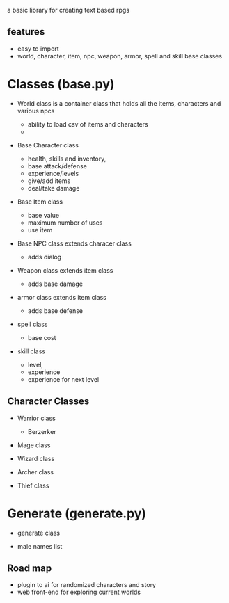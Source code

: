a basic library for creating text based rpgs

## features

- easy to import
- world, character, item, npc, weapon, armor, spell and skill base classes

# Classes (base.py)

- World class is a container class that holds all the items, characters and various npcs
    - ability to load csv of items and characters
    -


- Base Character class 
    - health, skills and inventory, 
    - base attack/defense
    - experience/levels
    - give/add items
    - deal/take damage

- Base Item class 
    - base value
    - maximum number of uses
    - use item

- Base NPC class extends characer class
    - adds dialog

- Weapon class extends item class
    - adds base damage

- armor class extends item class
    - adds base defense

- spell class
    - base cost

- skill class
    - level, 
    - experience
    - experience for next level

## Character Classes

- Warrior class
    - Berzerker

- Mage class
    

- Wizard class

- Archer class

- Thief class

# Generate (generate.py)

- generate class

- male names list

## Road map
- plugin to ai for randomized characters and story
- web front-end for exploring current worlds
